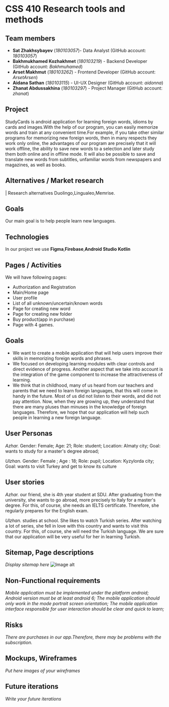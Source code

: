 # CSS 410 Research tools and methods
## Team members
+ **Sat Zhakhsybayev** (*180103057*)- Data Analyst (GitHub account: *180103057*)
+ **Bakhmukhamed Kozhakhmet** (*180103219*) - Backend Developer (GitHub account: *Bakhmuhamed*)
+ **Arset Makhmut** (*180103262*) - Frontend Developer (GitHub account: *ArsetArsen*)
+  **Aidana Sathan** (*180103115*) - UI-UX Designer (GitHub account: *aidonna*)
+  **Zhanat Abdussakhina** (*180103297*) - Project Manager (GitHub account: *zhanat*) 
## Project
StudyCards is android application for learning foreign words, idioms by cards and images.With the help of our program, you can easily memorize words and train at any convenient time.For example, if you take other similar programs for memorizing new foreign words, then in many respects they work only online, the advantages of our program are precisely that it will work offline, the ability to save new words to a selection and later study them both online and in offline mode. It will also be possible to save and translate new words from subtitles, unfamiliar words from newspapers and magazines, as well as books.



## Alternatives / Market research
| Research alternatives Duolingo,Lingualeo,Memrise.

## Goals
Our main goal is to help people learn new languages. 


## Technologies
In our project we use  **Figma**,**Firebase**,**Android Studio Kotlin**

## Pages / Activities 
We will have following pages:
- Authorization and Registration
- Main/Home page
- User profile
- List of all unknown/uncertain/known words
- Page for creating new word
- Page for creating new folder 
- Buy product(app in purchase)
- Page with 4 games.


## Goals
* We want to create a mobile application that will help users improve their skills in memorizing foreign words and phrases.
* We focused on developing learning modules with clear controls and direct evidence of progress. Another aspect that we take into account is the integration of the game component to increase the attractiveness of learning.
* We think that in childhood, many of us heard from our teachers and parents that we need to learn foreign languages, that this will come in handy in the future. Most of us did not listen to their words, and did not pay attention.
Now, when they are growing up, they understand that there are many pluses than minuses in the knowledge of foreign languages. Therefore, we hope that our application will help such people in learning a new foreign language.


## User Personas
*Azhar.* 
Gender: Female;
Age: 21;
Role:  student; 
Location: Almaty city; 
Goal: wants to study for a master's degree abroad;

*Ulzhan.*
Gender: Female ;
Age : 18;
Role: pupil;
Location: Kyzylorda city;
Goal: wants to visit Turkey and get to know its culture




## User stories

*Azhar.* our friend, she is 4th year student at SDU.
After graduating from the university, she wants to go abroad, more precisely to Italy for a master's degree. For this, of course, she needs an IELTS certificate. Therefore, she regularly prepares for the English exam.

*Ulzhan.* studies at school. She likes to watch Turkish series.
After watching a lot of series, she fell in love with this country and wants to visit this country. For this, of course, she will need the Turkish language. We are sure that our application will be very useful for her in learning Turkish.



## Sitemap, Page descriptions

*Display sitemap here*
![Image alt](https://github.com/{aidonna}/{repository}/raw/{branch}/{path}/sitemap.png)



## Non-Functional requirements
*Mobile application must be implemented under the platform
android;*
*Android version must be at least android 6;*
*The mobile application should only work in the mode
portrait screen orientation;*
*The mobile application interface responsible for user interaction should be clear and quick to learn;*



## Risks
*There are purchases in our app.Therefore, there may be problems with the subscription.*

## Mockups, Wireframes
*Put here images of your wireframes*

## Future iterations
*Write your future iterations*
